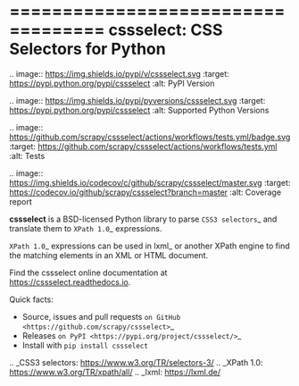 
===================================
cssselect: CSS Selectors for Python
===================================

.. image:: https://img.shields.io/pypi/v/cssselect.svg
   :target: https://pypi.python.org/pypi/cssselect
   :alt: PyPI Version

.. image:: https://img.shields.io/pypi/pyversions/cssselect.svg
   :target: https://pypi.python.org/pypi/cssselect
   :alt: Supported Python Versions

.. image:: https://github.com/scrapy/cssselect/actions/workflows/tests.yml/badge.svg
   :target: https://github.com/scrapy/cssselect/actions/workflows/tests.yml
   :alt: Tests

.. image:: https://img.shields.io/codecov/c/github/scrapy/cssselect/master.svg
   :target: https://codecov.io/github/scrapy/cssselect?branch=master
   :alt: Coverage report

**cssselect** is a BSD-licensed Python library to parse `CSS3 selectors`_ and
translate them to `XPath 1.0`_ expressions.

`XPath 1.0`_ expressions can be used in lxml_ or another XPath engine to find
the matching elements in an XML or HTML document.

Find the cssselect online documentation at https://cssselect.readthedocs.io.

Quick facts:

* Source, issues and pull requests `on GitHub
  <https://github.com/scrapy/cssselect>`_
* Releases `on PyPI <https://pypi.org/project/cssselect/>`_
* Install with ``pip install cssselect``


.. _CSS3 selectors: https://www.w3.org/TR/selectors-3/
.. _XPath 1.0: https://www.w3.org/TR/xpath/all/
.. _lxml: https://lxml.de/
